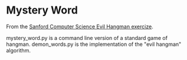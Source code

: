 # Mystery Word

From the [Sanford Computer Science Evil Hangman exercize](http://nifty.stanford.edu/2011/schwarz-evil-hangman/). 

mystery_word.py is a command line version of a standard game of hangman. demon_words.py is the implementation of the "evil hangman" algorithm.
